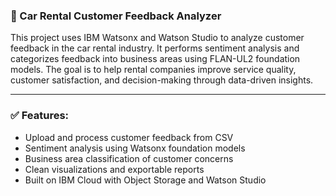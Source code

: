 
### 🚗 Car Rental Customer Feedback Analyzer

This project uses IBM Watsonx and Watson Studio to analyze customer feedback in the car rental industry. It performs sentiment analysis and categorizes feedback into business areas using FLAN-UL2 foundation models. The goal is to help rental companies improve service quality, customer satisfaction, and decision-making through data-driven insights.

---

### ✅ Features:

* Upload and process customer feedback from CSV
* Sentiment analysis using Watsonx foundation models
* Business area classification of customer concerns
* Clean visualizations and exportable reports
* Built on IBM Cloud with Object Storage and Watson Studio

